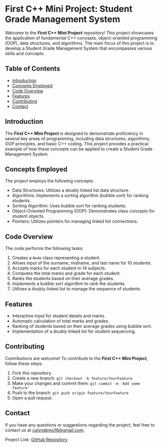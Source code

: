 # First C++ Mini Project: Student Grade Management System

Welcome to the **First C++ Mini Project** repository! This project showcases the application of fundamental C++ concepts, object-oriented programming (OOP), data structures, and algorithms. The main focus of this project is to develop a Student Grade Management System that encompasses various skills and concepts.

## Table of Contents

- [Introduction](#introduction)
- [Concepts Employed](#concepts-employed)
- [Code Overview](#code-overview)
- [Features](#features)
- [Contributing](#contributing)
- [Contact](#contact)

## Introduction

The **First C++ Mini Project** is designed to demonstrate proficiency in several key areas of programming, including data structures, algorithms, OOP principles, and basic C++ coding. This project provides a practical example of how these concepts can be applied to create a Student Grade Management System.

## Concepts Employed

The project employs the following concepts:

- Data Structures: Utilizes a doubly linked list data structure.
- Algorithms: Implements a sorting algorithm (bubble sort) for ranking students.
- Sorting Algorithm: Uses bubble sort for ranking students.
- Object-Oriented Programming (OOP): Demonstrates class concepts for student objects.
- Pointers: Utilizes pointers for managing linked list connections.

## Code Overview

The code performs the following tasks:

1. Creates a `Node` class representing a student.
2. Allows input of the surname, midname, and last name for 10 students.
3. Accepts marks for each student in 14 subjects.
4. Computes the total marks and grade for each student.
5. Ranks the students based on their average grades.
6. Implements a bubble sort algorithm to rank the students.
7. Utilizes a doubly linked list to manage the sequence of students.

## Features

- Interactive input for student details and marks.
- Automatic calculation of total marks and grades.
- Ranking of students based on their average grades using bubble sort.
- Implementation of a doubly linked list for student sequencing.


## Contributing

Contributions are welcome! To contribute to the **First C++ Mini Project**, follow these steps:

1. Fork this repository.
2. Create a new branch: `git checkout -b feature/YourFeature`
3. Make your changes and commit them: `git commit -m 'Add some feature'`
4. Push to the branch: `git push origin feature/YourFeature`
5. Open a pull request.

## Contact

If you have any questions or suggestions regarding the project, feel free to contact us at calyndemo16@gmail.com.

Project Link: [GitHub Repository](https://github.com/calvincec/first_cpp_miniproject)
